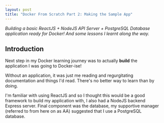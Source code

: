 ```yaml
---
layout: post
title: "Docker From Scratch Part 2: Making the Sample App"
---
```


_Building a basic ReactJS + NodeJS API Server + PostgreSQL Database application ready for Docker! And some lessons I learnt along the way._

## Introduction

Next step in my Docker learning journey was to actually <strong>build</strong> the application I was going to Docker-ise!

Without an application, it was just me reading and regurgitating documentation and things I'd read. There's no better way to learn than by doing. 

I'm familiar with using ReactJS and so I thought this would be a good framework to build my application with, I also had a NodeJS backend Express server. Final component was the database, my supportive manager (referred to from here on as AA) suggested that I use a PostgreSQL database. 

